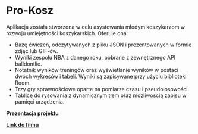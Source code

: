 # Pro-Kosz 

Aplikacja została stworzona w celu asystowania młodym koszykarzom w rozwoju umiejętności koszykarskich. Oferuje ona:
- Bazę ćwiczeń, odczytywanych z pliku JSON i prezentowanych w formie zdjęć lub GIF-ów.
- Wyniki zespołu NBA z danego roku, pobrane z zewnętrznego API balldontlie.
- Notatnik wyników treningów oraz wyświetlanie wyników w postaci dwóch wykresów i tabeli. Wyniki są zapisywane przy użyciu biblioteki Room.
- Trzy gry sprawnościowe oparte na pomiarze czasu i pseudolosowości.
- Tablicę do rysowania z dynamicznym tłem oraz możliwością zapisu w pamięci urządzenia.

**Prezentacja projektu**

**[Link do filmu](https://youtube.com/shorts/w_3K1qpLCoQ)**

